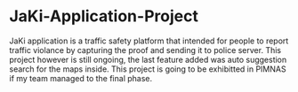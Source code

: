 # JaKi-Application-Project
JaKi application is a traffic safety platform that intended for people to report traffic violance by capturing the proof and sending it to police server. This project however is still ongoing, the last feature added was auto suggestion search for the maps inside. This project is going to be exhibitted in PIMNAS if my team managed to the final phase.
